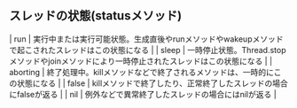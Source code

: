 ## スレッドの状態(statusメソッド)

| run | 実行中または実行可能状態。生成直後やrunメソッドやwakeupメソッドで起こされたスレッドはこの状態になる |
| sleep | 一時停止状態。Thread.stopメソッドやjoinメソッドにより一時停止されたスレッドはこの状態になる |
| aborting | 終了処理中。killメソッドなどで終了されるメソッドは、一時的にこの状態になる |
| false | killメソッドで終了したり、正常終了したスレッドの場合にfalseが返る |
| nil | 例外などで異常終了したスレッドの場合にはnilが返る |
